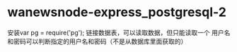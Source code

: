 # wanewsnode-express_postgresql-2
安装var pg = require('pg');
链接数据表，可以读取数据，但只能读取一个
用户名和密码可以判断指定的用户名和密码（不是从数据库里面获取的）
